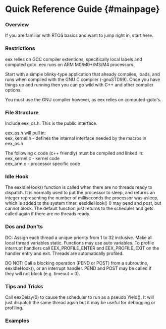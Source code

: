 
Quick Reference Guide {#mainpage}
============


### Overview ###

If you are familiar with RTOS basics and want to jump right in, start here.

### Restrictions ###

eex relies on GCC compiler extentions, specifically local labels and computed goto.
eex runs on ARM M0/M0+/M3/M4 processors.

Start with a simple blinky-type application that already compiles, loads, and runs
when compiled with the GNU C compiler (-gnuSTD99). Once you have things up and
running then you can go wild with C++ and other compiler options.

You must use the GNU compiler however, as eex relies on computed-goto's.

### File Structure ###

Include eex_os.h. This is the public interface.

eex_os.h will pull in:  
   eex_kernel.h	- defines the internal interface needed by the macros in eex_os.h

The following c code (c++ friendly) must be compiled and linked in:  
   eex_kernel.c - kernel code  
   eex_arm.c - processor specific code

### Idle Hook ###

The eexIdleHook() function is called when there are no threads ready to dispatch.
It is normally used to put the processor to sleep, and returns an integer representing
the number of milliseconds the processor was asleep, which is added to the system timer.
eexIdleHook() 0 may pend and post, but cannot block. The default function just returns
to the scheduler and gets called again if there are no threads ready.

### Dos and Don'ts ###

DO:
Assign each thread a unique priority from 1 to 32 inclusive.
Make all local thread variables static. Functions may use auto variables.
To profile interrupt handlers call EEX_PROFILE_ENTER and EEX_PROFILE_EXIT on the handler
entry and exit.
Threads are automatically profiled.

DO NOT:
Call a blocking operation (PEND or POST) from a subroutine, eexIdleHook(), or an interrupt handler.
PEND and POST may be called if they will not block (e.g. timeout = 0).

### Tips and Tricks ###

Call eexDelay(0) to cause the scheduler to run as a pseudo Yield().
It will just dispatch the same thread again but it may be useful for debugging or profiling.


### Examples ###
